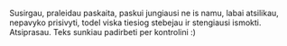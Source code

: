 Susirgau, praleidau paskaita, paskui jungiausi ne is namu, labai atsilikau, nepavyko prisivyti, todel viska tiesiog stebejau ir stengiausi ismokti. Atsiprasau. Teks sunkiau padirbeti per kontrolini :)
